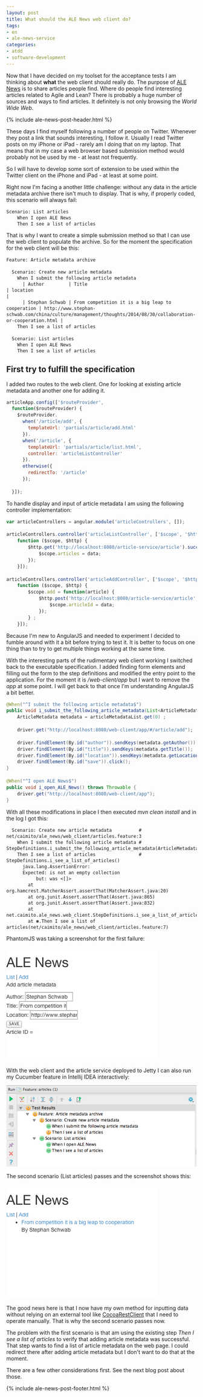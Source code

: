 ```yaml
---
layout: post
title: What should the ALE News web client do?
tags:
- en
- ale-news-service
categories:
- atdd
- software-development
---
```

Now that I have decided on my toolset for the acceptance tests I am thinking about **what** the web client should really do. The purpose of [ALE News](http://www.ale-news.com) is to share articles people find. Where do people find interesting articles related to Agile and Lean? There is probably a huge number of sources and ways to find articles. It definitely is not only browsing the *World Wide Web*.

{% include ale-news-post-header.html %}

These days I find myself following a number of people on Twitter. Whenever they post a link that sounds interesting, I follow it. Usually I read Twitter posts on my iPhone or iPad - rarely am I doing that on my laptop. That means that in my case a web browser based submission method would probably not be used by me - at least not frequently.

So I will have to develop some sort of extension to be used within the Twitter client on the iPhone and iPad - at least at some point.

Right now I'm facing a another little challenge: without any data in the article metadata archive there isn't much to display. That is why, if properly coded, this scenario will always fail:

```gherkin
Scenario: List articles
	When I open ALE News
	Then I see a list of articles
```

That is why I want to create a simple submission method so that I can use the web client to populate the archive. So for the moment the specification for the web client will be this:

```gherkin
Feature: Article metadata archive

  Scenario: Create new article metadata
    When I submit the following article metadata
      | Author         | Title                                            | location                                                                                                     |
      | Stephan Schwab | From competition it is a big leap to cooperation | http://www.stephan-schwab.com/china/culture/management/thoughts/2014/08/30/collaboration-or-cooperation.html |
    Then I see a list of articles

  Scenario: List articles
    When I open ALE News
    Then I see a list of articles
```

## First try to fulfill the specification
I added two routes to the web client. One for looking at existing article metadata and another one for adding it.

```javascript
articleApp.config(['$routeProvider',
  function($routeProvider) {
    $routeProvider.
      when('/article/add', {
        templateUrl: 'partials/article/add.html'
      }).
      when('/article', {
        templateUrl: 'partials/article/list.html',
        controller: 'articleListController'
      }).
      otherwise({
        redirectTo: '/article'
      });

  }]);
```

To handle display and input of article metadata I am using the following controller implementation:

```javascript
var articleControllers = angular.module('articleControllers', []);

articleControllers.controller('articleListController', ['$scope', '$http',
    function ($scope, $http) {
        $http.get('http://localhost:8080/article-service/article').success(function(data) {
            $scope.articles = data;
        });
    }]);

articleControllers.controller('articleAddController', ['$scope', '$http',
    function ($scope, $http) {
        $scope.add = function(article) {
            $http.post('http://localhost:8080/article-service/article', $scope.article).success(function(data) {
                $scope.articleId = data;
            });
        } ;
    }]);
```

Because I'm new to AngularJS and needed to experiment I decided to fumble around with it a bit before trying to test it. It is better to focus on one thing than to try to get multiple things working at the same time.

With the interesting parts of the rudimentary web client working I switched back to the executable specification. I added finding form elements and filling out the form to the step definitions and modified the entry point to the application. For the moment it is */web-client/app* but I want to remove the *app* at some point. I will get back to that once I'm understanding AngularJS a bit better.

```java
@When("^I submit the following article metadata$")
public void i_submit_the_following_article_metadata(List<ArticleMetadata> articleMetadataList) throws Throwable {
    ArticleMetadata metadata = articleMetadataList.get(0) ;

    driver.get("http://localhost:8080/web-client/app/#/article/add");

    driver.findElement(By.id("author")).sendKeys(metadata.getAuthor());
    driver.findElement(By.id("title")).sendKeys(metadata.getTitle());
    driver.findElement(By.id("location")).sendKeys(metadata.getLocation());
    driver.findElement(By.id("save")).click();
}

@When("^I open ALE News$")
public void i_open_ALE_News() throws Throwable {
    driver.get("http://localhost:8080/web-client/app");
}
```

With all these modifications in place I then executed *mvn clean install* and in the log I got this:

```gherkin
  Scenario: Create new article metadata          # net/caimito/ale_news/web_client/articles.feature:3
    When I submit the following article metadata # StepDefinitions.i_submit_the_following_article_metadata(ArticleMetadata>)
    Then I see a list of articles                # StepDefinitions.i_see_a_list_of_articles()
      java.lang.AssertionError: 
      Expected: is not an empty collection
           but: was <[]>
        at org.hamcrest.MatcherAssert.assertThat(MatcherAssert.java:20)
        at org.junit.Assert.assertThat(Assert.java:865)
        at org.junit.Assert.assertThat(Assert.java:832)
        at net.caimito.ale_news.web_client.StepDefinitions.i_see_a_list_of_articles(StepDefinitions.java:45)
        at ✽.Then I see a list of articles(net/caimito/ale_news/web_client/articles.feature:7)
```

PhantomJS was taking a screenshot for the first failure:

![Screenshot Create new article metadata](/img/posts/ale-news/screenshot8482977782544543232.png)

With the web client and the article service deployed to Jetty I can also run my Cucumber feature in Intellij IDEA interactively:

![Cucumber](/img/posts/ale-news/Screen%20Shot%202014-09-27%20at%2013.25.03.png)

The second scenario (List articles) passes and the screenshot shows this:

![Screenshot List articles](/img/posts/ale-news/screenshot1023176486617764092.png)

The good news here is that I now have my own method for inputting data without relying on an external tool like [CocoaRestClient](http://mmattozzi.github.io/cocoa-rest-client/) that I need to operate manually. That is why the second scenario passes now.

The problem with the first scenario is that am using the existing step *Then I see a list of articles* to verify that adding article metadata was successful. That step wants to find a list of article metadata on the web page. I could redirect there after adding article metadata but I don't want to do that at the moment.

There are a few other considerations first. See the next blog post about those.

{% include ale-news-post-footer.html %}

